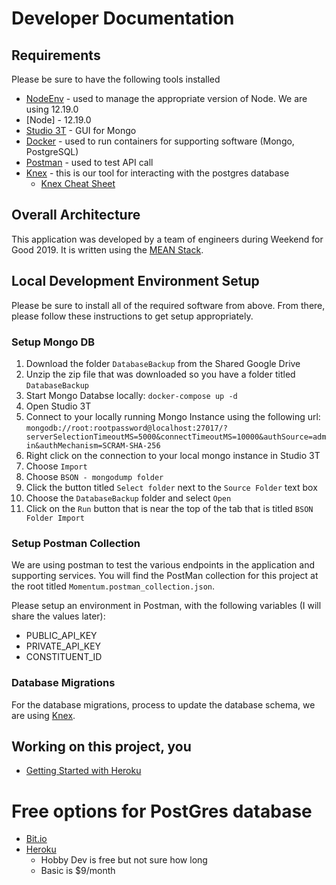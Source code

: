 # Developer Documentation

## Requirements
Please be sure to have the following tools installed
- [NodeEnv](https://github.com/nodenv/nodenv) - used to manage the appropriate version of Node.  We are using 12.19.0
- [Node] - 12.19.0
- [Studio 3T](https://studio3t.com/) - GUI for Mongo
- [Docker](https://www.docker.com/?utm_source=google&utm_medium=cpc&utm_campaign=search_emea_brand&utm_term=docker_exact&gclid=CjwKCAjw7p6aBhBiEiwA83fGuk1VSRc6_jWLioHUUCZUmmc-CmuoHBi9_Cxt9S8d6d-IUOz_O0765xoCqmsQAvD_BwE) - used to run containers for supporting software (Mongo, PostgreSQL)
- [Postman](https://www.postman.com/) - used to test API call
- [Knex](https://knexjs.org/) - this is our tool for interacting with the postgres database
  - [Knex Cheat Sheet](https://devhints.io/knex#insert-1)
## Overall Architecture
This application was developed by a team of engineers during Weekend for Good 2019.  It is written using the [MEAN Stack](https://www.mongodb.com/mean-stack).

## Local Development Environment Setup
Please be sure to install all of the required software from above.  From there, please follow these instructions to get setup appropriately.

### Setup Mongo DB
1. Download the folder `DatabaseBackup` from the Shared Google Drive
1. Unzip the zip file that was downloaded so you have a folder titled `DatabaseBackup`
1. Start Mongo Databse locally: `docker-compose up -d`
1. Open Studio 3T
1. Connect to your locally running Mongo Instance using the following url: `mongodb://root:rootpassword@localhost:27017/?serverSelectionTimeoutMS=5000&connectTimeoutMS=10000&authSource=admin&authMechanism=SCRAM-SHA-256`
1. Right click on the connection to your local mongo instance in Studio 3T
1. Choose `Import`
1. Choose `BSON - mongodump folder`
1. Click the button titled `Select folder` next to the `Source Folder` text box
1. Choose the `DatabaseBackup` folder and select `Open`
1. Click on the `Run` button that is near the top of the tab that is titled `BSON Folder Import`

### Setup Postman Collection
We are using postman to test the various endpoints in the application and supporting services.  You will find the PostMan collection for this project at the root titled `Momentum.postman_collection.json`.

Please setup an environment in Postman, with the following variables (I will share the values later):
- PUBLIC_API_KEY
- PRIVATE_API_KEY
- CONSTITUENT_ID

### Database Migrations
For the database migrations, process to update the database schema, we are using [Knex](https://knexjs.org/guide/migrations.html).

## Working on this project, you
- [Getting Started with Heroku](https://devcenter.heroku.com/articles/getting-started-with-nodejs)


# Free options for PostGres database
- [Bit.io](http://bit.io)
- [Heroku](https://elements.heroku.com/addons/heroku-postgresql#pricing)
  - Hobby Dev is free but not sure how long
  - Basic is $9/month
